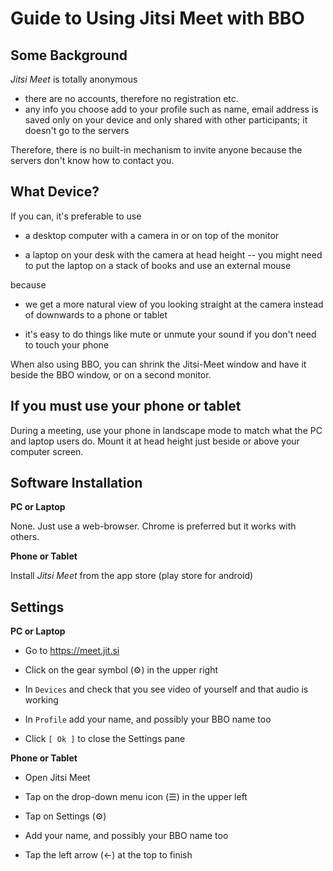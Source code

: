 # Guide to Using Jitsi Meet with BBO

## Some Background

*Jitsi Meet* is totally anonymous
  * there are no accounts, therefore no registration etc.
  * any info you choose add to your profile such as name, email address is saved only on your device and only shared with other participants; it doesn't go to the servers

Therefore, there is no built-in mechanism to invite anyone because the servers don't know how to contact you.

## What Device?

If you can, it's preferable to use

  * a desktop computer with a camera in or on top of the monitor

  * a laptop on your desk with the camera at head height -- you might need to put the laptop on a stack of books and use an external mouse

because

  * we get a more natural view of you looking straight at the camera instead of downwards to a phone or tablet
  
  * it's easy to do things like mute or unmute your sound if you don't need to touch your phone

When also using BBO, you can shrink the Jitsi-Meet window and have it beside the BBO window, or on a second monitor.

## If you must use your phone or tablet

During a meeting, use your phone in landscape mode to match what the PC and laptop users do. Mount it at head height just beside or above your computer screen.

## Software Installation

**PC or Laptop**

None. Just use a web-browser. Chrome is preferred but it works with others.

**Phone or Tablet**

Install *Jitsi Meet* from the app store (play store for android)

## Settings

**PC or Laptop**

  * Go to <https://meet.jit.si>

  * Click on the gear symbol (⚙) in the upper right

  * In `Devices` and check that you see video of yourself and that audio is working

  * In `Profile` add your name, and possibly your BBO name too

  * Click `[ Ok ]` to close the Settings pane

**Phone or Tablet**

  * Open Jitsi Meet

  * Tap on the drop-down menu icon (☰) in the upper left

  * Tap on Settings (⚙)

  * Add your name, and possibly your BBO name too

  * Tap the left arrow (←) at the top to finish
